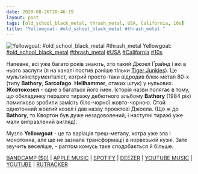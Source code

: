 ```yaml
---
date: 2020-08-26T20:46:19
layout: post
tags: [old_school_black_metal, thrash_metal, USA, California, 10s]
title: "Yellowgoat: #old_school_black_metal #thrash_metal "
---
```

![Yellowgoat: #old_school_black_metal #thrash_metal ](https://res.cloudinary.com/vast-space-unexplored/image/upload/photos/photo_1043_26-08-2020_20-46-19.jpg)
Yellowgoat: [#old_school_black_metal](/tags/#old_school_black_metal) [#thrash_metal](/tags/#thrash_metal) [#USA](/tags/#USA) [#California](/tags/#California) [#10s](/tags/#10s)

Напевне, всі уже багато років знають, хто такий Джоел Ґрайнд і які в нього заслуги (я на каналі постив раніше тільки [Tiger Junkies](/2020-01-31-tiger-junkies--crossover-thrash-metal-japan-00s)). Це мультиінструменталіст, котрий просто-таки відродив блек-метал 80-х (типу **Bathory**, **Sarcofago**. **Hellhammer**, отаких штук) у нульових. **Жовтокозел** - одне з багатьох його імен. Історія назви полягає в тому, що обкладинку першого тиражу дебютного альбому **Bathory** (1984 рік) помилково зробили замість біло-чорної жовто-чорною. Отой однотонний жовтий козел і дав назву проектові Джоела. (Що ж до **Bathory**, то Квортон був дуже незадоволений, і наступні тиражі уже мали виправлений вигляд).

Музло **Yellowgoat** - це та варіація треш-металу, котра уже зла і монотонна, але ще не зазнала трансформації в норвезькій кузні. Зате звучить веселіше, - раптом комусь таке сподобається й більше.

[BANDCAMP ($0)](https://joelgrind.bandcamp.com/album/the-yellowgoat-sessions) \| [APPLE MUSIC](https://music.apple.com/ru/album/the-yellowgoat-sessions/1346844679) \| [SPOTIFY](https://open.spotify.com/album/6mWNuo9Ewv4BO5eHRuWwWL) \| [DEEZER](https://open.spotify.com/album/6mWNuo9Ewv4BO5eHRuWwWL) \| [YOUTUBE MUSIC](https://music.youtube.com/playlist?list=OLAK5uy_moFZlTyTckbC5ruubXwI_U5OSL4uASuRY) \| [YOUTUBE](https://www.youtube.com/playlist?list=OLAK5uy_lApThdbal4PKvlLvZii7Pfe4i4rEdUA_s) \| [RUTRACKER](https://rutracker.org/forum/viewtopic.php?t=4318921)